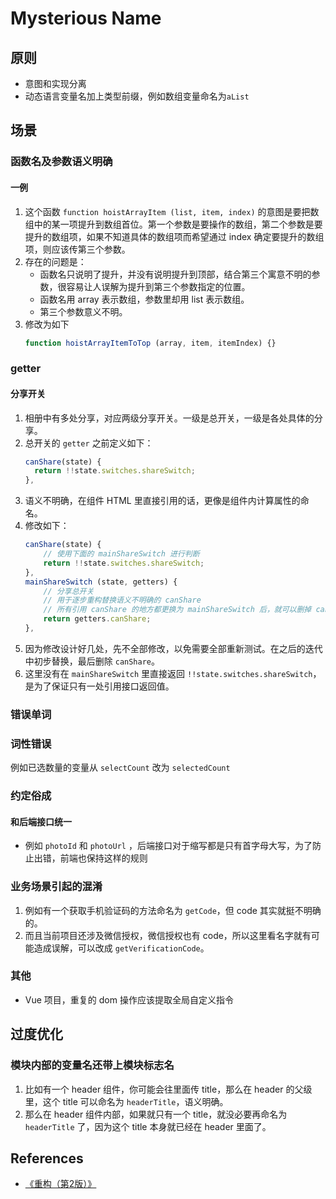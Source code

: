 # Mysterious Name


## 原则
* 意图和实现分离
* 动态语言变量名加上类型前缀，例如数组变量命名为`aList`


## 场景
### 函数名及参数语义明确
#### 一例
1. 这个函数 `function hoistArrayItem (list, item, index)` 的意图是要把数组中的某一项提升到数组首位。第一个参数是要操作的数组，第二个参数是要提升的数组项，如果不知道具体的数组项而希望通过 index 确定要提升的数组项，则应该传第三个参数。
2. 存在的问题是：
    * 函数名只说明了提升，并没有说明提升到顶部，结合第三个寓意不明的参数，很容易让人误解为提升到第三个参数指定的位置。
    * 函数名用 array 表示数组，参数里却用 list 表示数组。
    * 第三个参数意义不明。
3. 修改为如下
    ```js
    function hoistArrayItemToTop (array, item, itemIndex) {}
    ```

### getter
#### 分享开关
1. 相册中有多处分享，对应两级分享开关。一级是总开关，一级是各处具体的分享。
2. 总开关的 `getter` 之前定义如下：
    ```js
    canShare(state) {
      return !!state.switches.shareSwitch;
    },
    ```
3. 语义不明确，在组件 HTML 里直接引用的话，更像是组件内计算属性的命名。
4. 修改如下：
    ```js
    canShare(state) {
        // 使用下面的 mainShareSwitch 进行判断
        return !!state.switches.shareSwitch;
    },
    mainShareSwitch (state, getters) {
        // 分享总开关
        // 用于逐步重构替换语义不明确的 canShare
        // 所有引用 canShare 的地方都更换为 mainShareSwitch 后，就可以删掉 canShare
        return getters.canShare;
    },
    ```
5. 因为修改设计好几处，先不全部修改，以免需要全部重新测试。在之后的迭代中初步替换，最后删除 `canShare`。
6. 这里没有在 `mainShareSwitch` 里直接返回 `!!state.switches.shareSwitch`，是为了保证只有一处引用接口返回值。

### 错误单词

### 词性错误
例如已选数量的变量从 `selectCount` 改为 `selectedCount`

### 约定俗成
#### 和后端接口统一
* 例如 `photoId` 和 `photoUrl` ，后端接口对于缩写都是只有首字母大写，为了防止出错，前端也保持这样的规则

### 业务场景引起的混淆
1. 例如有一个获取手机验证码的方法命名为 `getCode`，但 code 其实就挺不明确的。
2. 而且当前项目还涉及微信授权，微信授权也有 code，所以这里看名字就有可能造成误解，可以改成 `getVerificationCode`。



### 其他
* Vue 项目，重复的 dom 操作应该提取全局自定义指令


## 过度优化
### 模块内部的变量名还带上模块标志名
1. 比如有一个 header 组件，你可能会往里面传 title，那么在 header 的父级里，这个 title 可以命名为 `headerTitle`，语义明确。
2. 那么在 header 组件内部，如果就只有一个 title，就没必要再命名为 `headerTitle` 了，因为这个 title 本身就已经在 header 里面了。




















































## References
* [《重构（第2版）》](https://book.douban.com/subject/33400354/)
